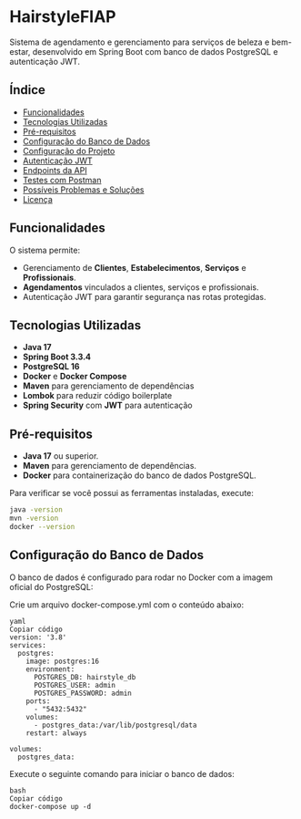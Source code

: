 # HairstyleFIAP

Sistema de agendamento e gerenciamento para serviços de beleza e bem-estar, desenvolvido em Spring Boot com banco de dados PostgreSQL e autenticação JWT.

## Índice
- [Funcionalidades](#funcionalidades)
- [Tecnologias Utilizadas](#tecnologias-utilizadas)
- [Pré-requisitos](#pré-requisitos)
- [Configuração do Banco de Dados](#configuração-do-banco-de-dados)
- [Configuração do Projeto](#configuração-do-projeto)
- [Autenticação JWT](#autenticação-jwt)
- [Endpoints da API](#endpoints-da-api)
- [Testes com Postman](#testes-com-postman)
- [Possíveis Problemas e Soluções](#possíveis-problemas-e-soluções)
- [Licença](#licença)

## Funcionalidades

O sistema permite:
- Gerenciamento de **Clientes**, **Estabelecimentos**, **Serviços** e **Profissionais**.
- **Agendamentos** vinculados a clientes, serviços e profissionais.
- Autenticação JWT para garantir segurança nas rotas protegidas.

## Tecnologias Utilizadas
- **Java 17**
- **Spring Boot 3.3.4**
- **PostgreSQL 16**
- **Docker** e **Docker Compose**
- **Maven** para gerenciamento de dependências
- **Lombok** para reduzir código boilerplate
- **Spring Security** com **JWT** para autenticação

## Pré-requisitos

- **Java 17** ou superior.
- **Maven** para gerenciamento de dependências.
- **Docker** para containerização do banco de dados PostgreSQL.

Para verificar se você possui as ferramentas instaladas, execute:
```bash
java -version
mvn -version
docker --version
```


## Configuração do Banco de Dados
O banco de dados é configurado para rodar no Docker com a imagem oficial do PostgreSQL:

Crie um arquivo docker-compose.yml com o conteúdo abaixo:

```
yaml
Copiar código
version: '3.8'
services:
  postgres:
    image: postgres:16
    environment:
      POSTGRES_DB: hairstyle_db
      POSTGRES_USER: admin
      POSTGRES_PASSWORD: admin
    ports:
      - "5432:5432"
    volumes:
      - postgres_data:/var/lib/postgresql/data
    restart: always

volumes:
  postgres_data:
```
Execute o seguinte comando para iniciar o banco de dados:

```
bash
Copiar código
docker-compose up -d
```


